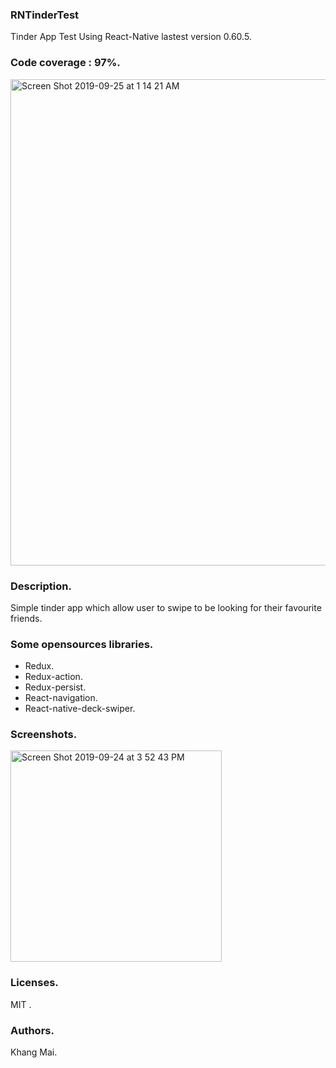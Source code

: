 ### RNTinderTest
Tinder App Test Using React-Native lastest version 0.60.5.

### Code coverage : 97%.
<img width="778" alt="Screen Shot 2019-09-25 at 1 14 21 AM" src="https://user-images.githubusercontent.com/20040653/65538599-dfa47780-df31-11e9-82d7-dedb7c27ae2a.png">


### Description.
Simple tinder app which allow user to swipe to be looking for their favourite friends.

### Some opensources libraries.
- Redux.
- Redux-action.
- Redux-persist.
- React-navigation.
- React-native-deck-swiper.

### Screenshots.
<img width="338" alt="Screen Shot 2019-09-24 at 3 52 43 PM" src="https://user-images.githubusercontent.com/20040653/65496822-6120e900-dee3-11e9-8f0a-d33a1b8b15db.png">

### Licenses.
MIT .

### Authors.
Khang Mai.
